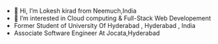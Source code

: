 - 👋 Hi, I’m Lokesh kirad from Neemuch,India
- 👀 I’m interested in Cloud computing & Full-Stack Web Developement 
- Former Student of University Of Hyderabad , Hyderabad , India 
- Associate Software Engineer At Jocata,Hyderabad
